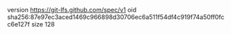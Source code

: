 version https://git-lfs.github.com/spec/v1
oid sha256:87e97ec3aced1469c966898d30706ec6a511f54df4c919f74a50ff0fcc6e127f
size 128
